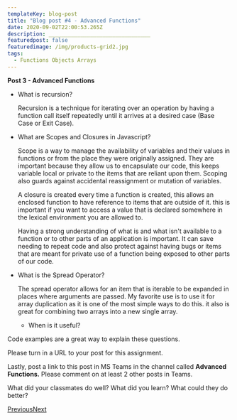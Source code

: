```yaml
---
templateKey: blog-post
title: "Blog post #4 - Advanced Functions"
date: 2020-09-02T22:00:53.265Z
description: ________________________________
featuredpost: false
featuredimage: /img/products-grid2.jpg
tags:
  - Functions Objects Arrays
---
```

**Post 3 - Advanced Functions**

* What is recursion?

  Recursion is a technique for iterating over an operation by having a function call itself repeatedly until it arrives at a desired case (Base Case or Exit Case). 
* What are Scopes and Closures in Javascript?

  Scope is a way to manage the availability of variables and their values in functions or from the place they were originally assigned. They are important because they allow us to encapsulate our code, this keeps variable local or private to the items that are reliant upon them. Scoping also guards against accidental reassignment or mutation of variables.

  A closure is created every time a function is created, this allows an enclosed function to have reference to items that are outside of it. this is important if you want to access a value that is declared somewhere in the lexical environment you are allowed to.

  Having a strong understanding of what is and what isn't available to a function or to other parts of an application is important. It can save needing to repeat code and also protect against having bugs or items that are meant for private use of a function being exposed to other parts of our code.
* What is the Spread Operator?

  The spread operator allows for an item that is iterable to be expanded in places where arguments are passed. My favorite use is to use it for array duplication as it is one of the most simple ways to do this. it also is great for combining two arrays into a new single array.

  * When is it useful?

Code examples are a great way to explain these questions.

Please turn in a URL to your post for this assignment.

Lastly, post a link to this post in MS Teams in the channel called **Advanced Functions.** Please comment on at least 2 other posts in Teams.

What did your classmates do well? What did you learn? What could they do better?

[Previous](https://uvu.instructure.com/courses/504621/modules/items/7731172)[Next](https://uvu.instructure.com/courses/504621/modules/items/7731774)